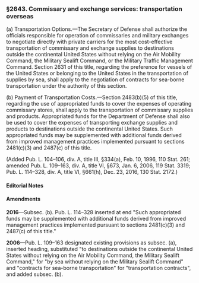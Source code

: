 ### §2643. Commissary and exchange services: transportation overseas ###

(a) Transportation Options.—The Secretary of Defense shall authorize the officials responsible for operation of commissaries and military exchanges to negotiate directly with private carriers for the most cost-effective transportation of commissary and exchange supplies to destinations outside the continental United States without relying on the Air Mobility Command, the Military Sealift Command, or the Military Traffic Management Command. Section 2631 of this title, regarding the preference for vessels of the United States or belonging to the United States in the transportation of supplies by sea, shall apply to the negotiation of contracts for sea-borne transportation under the authority of this section.

(b) Payment of Transportation Costs.—Section 2483(b)(5) of this title, regarding the use of appropriated funds to cover the expenses of operating commissary stores, shall apply to the transportation of commissary supplies and products. Appropriated funds for the Department of Defense shall also be used to cover the expenses of transporting exchange supplies and products to destinations outside the continental United States. Such appropriated funds may be supplemented with additional funds derived from improved management practices implemented pursuant to sections 2481(c)(3) and 2487(c) of this title.

(Added Pub. L. 104–106, div. A, title III, §334(a), Feb. 10, 1996, 110 Stat. 261; amended Pub. L. 109–163, div. A, title VI, §673, Jan. 6, 2006, 119 Stat. 3319; Pub. L. 114–328, div. A, title VI, §661(h), Dec. 23, 2016, 130 Stat. 2172.)

#### **Editorial Notes** ####

#### Amendments ####

**2016**—Subsec. (b). Pub. L. 114–328 inserted at end "Such appropriated funds may be supplemented with additional funds derived from improved management practices implemented pursuant to sections 2481(c)(3) and 2487(c) of this title."

**2006**—Pub. L. 109–163 designated existing provisions as subsec. (a), inserted heading, substituted "to destinations outside the continental United States without relying on the Air Mobility Command, the Military Sealift Command," for "by sea without relying on the Military Sealift Command" and "contracts for sea-borne transportation" for "transportation contracts", and added subsec. (b).
